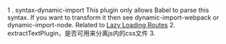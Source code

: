   1 . syntax-dynamic-import
  This plugin only allows Babel to parse this syntax. If you want to transform it then see dynamic-import-webpack or dynamic-import-node. Related to [Lazy Loading Routes](https://router.vuejs.org/en/advanced/lazy-loading.html)
  2.  extractTextPlugin，是否可用来分离js内的css文件 
  3.  